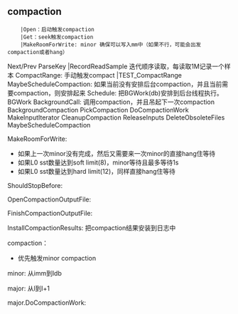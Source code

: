 
## compaction



        |Open：启动触发compaction
        |Get：seek触发compaction
        |MakeRoomForWrite: minor 确保可以写入mm中（如果不行，可能会出发compaction或者hang）
Next/Prev
    ParseKey
        |RecordReadSample 迭代顺序读取，每读取1M记录一个样本
    CompactRange: 手动触发compact
        |TEST_CompactRange
            MaybeScheduleCompaction: 如果当前没有安排后台compaction，并且当前需要compaction，则安排起来
                Schedule: 把BGWork(db)安排到后台线程执行。
                    BGWork
                        BackgroundCall: 调用compaction，并且吊起下一次compaction
                            BackgroundCompaction
                                PickCompaction
                                DoCompactionWork
                                    MakeInputIterator
                                CleanupCompaction
                                ReleaseInputs
                                DeleteObsoleteFiles
                            MaybeScheduleCompaction


MakeRoomForWrite:

- 如果上一次minor没有完成，然后又需要来一次minor的直接hang住等待
- 如果L0 sst数量达到soft limit(8)，minor等待且最多等待1s
- 如果L0 sst数量达到hard limit(12)，同样直接hang住等待

ShouldStopBefore:

OpenCompactionOutputFile:

FinishCompactionOutputFile:

InstallCompactionResults: 把compaction结果安装到日志中

compaction：

- 优先触发minor compaction


minor: 从imm到ldb

major: 从l到l+1

major.DoCompactionWork:


